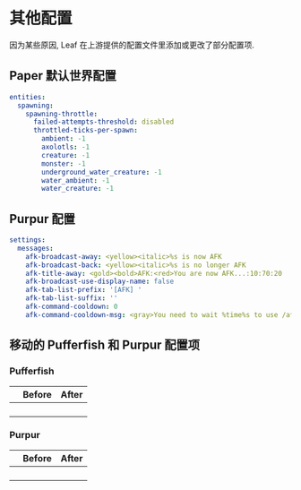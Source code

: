 # 其他配置
因为某些原因, Leaf 在上游提供的配置文件里添加或更改了部分配置项.

## Paper 默认世界配置
```yaml title="paper-world-defaults.yml"
entities:
  spawning:
    spawning-throttle:
      failed-attempts-threshold: disabled
      throttled-ticks-per-spawn:
        ambient: -1
        axolotls: -1
        creature: -1
        monster: -1
        underground_water_creature: -1
        water_ambient: -1
        water_creature: -1
```

## Purpur 配置
```yaml title="purpur.yml"
settings:
  messages:
    afk-broadcast-away: <yellow><italic>%s is now AFK
    afk-broadcast-back: <yellow><italic>%s is no longer AFK
    afk-title-away: <gold><bold>AFK:<red>You are now AFK...:10:70:20
    afk-broadcast-use-display-name: false
    afk-tab-list-prefix: '[AFK] '
    afk-tab-list-suffix: ''
    afk-command-cooldown: 0
    afk-command-cooldown-msg: <gray>You need to wait %time%s to use /afk.
```

## 移动的 Pufferfish 和 Purpur 配置项

### Pufferfish
|     | Before | After |
|-----|--------|-------|
|     |        |       |
|     |        |       |
|     |        |       |
|     |        |       |

### Purpur
|     | Before | After |
|-----|--------|-------|
|     |        |       |
|     |        |       |
|     |        |       |
|     |        |       |
